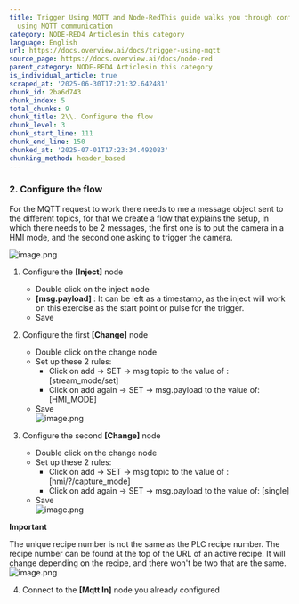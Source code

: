 ```yaml
---
title: Trigger Using MQTT and Node-RedThis guide walks you through configuring and
  using MQTT communication
category: NODE-RED4 Articlesin this category
language: English
url: https://docs.overview.ai/docs/trigger-using-mqtt
source_page: https://docs.overview.ai/docs/node-red
parent_category: NODE-RED4 Articlesin this category
is_individual_article: true
scraped_at: '2025-06-30T17:21:32.642481'
chunk_id: 2ba6d743
chunk_index: 5
total_chunks: 9
chunk_title: 2\\. Configure the flow
chunk_level: 3
chunk_start_line: 111
chunk_end_line: 150
chunked_at: '2025-07-01T17:23:34.492083'
chunking_method: header_based
---
```


### 2\. Configure the flow

For the MQTT request to work there needs to me a message object sent to the different topics, for that we create a flow that explains the setup, in which there needs to be 2 messages, the first one is to put the camera in a HMI mode, and the second one asking to trigger the camera.

![image.png](https://cdn.document360.io/863daf20-40fe-49e9-9c91-e3c6cfba55d1/Images/Documentation/image%28194%29.png)

  1. Configure the **\[Inject\]** node

     * Double click on the inject node
     * **\[msg.payload\]** : It can be left as a timestamp, as the inject will work on this exercise as the start point or pulse for the trigger.
     * Save
  2. Configure the first **\[Change\]** node

     * Double click on the change node
     * Set up these 2 rules:
       * Click on add -> SET -> msg.topic to the value of : \[stream\_mode/set\]
       * Click on add again -> SET -> msg.payload to the value of: \[HMI\_MODE\]
     * Save  
![image.png](https://cdn.document360.io/863daf20-40fe-49e9-9c91-e3c6cfba55d1/Images/Documentation/image%28195%29.png)
  3. Configure the second **\[Change\]** node

     * Double click on the change node
     * Set up these 2 rules:
       * Click on add -> SET -> msg.topic to the value of : \[hmi/?/capture\_mode\]
       * Click on add again -> SET -> msg.payload to the value of: \[single\]
     * Save  
![image.png](https://cdn.document360.io/863daf20-40fe-49e9-9c91-e3c6cfba55d1/Images/Documentation/image%28196%29.png)



**Important**

The unique recipe number is not the same as the PLC recipe number. The recipe number can be found at the top of the URL of an active recipe. It will change depending on the recipe, and there won't be two that are the same.  
![image.png](https://cdn.document360.io/863daf20-40fe-49e9-9c91-e3c6cfba55d1/Images/Documentation/image%28184%29.png)

  4. Connect to the **\[Mqtt In\]** node you already configured


